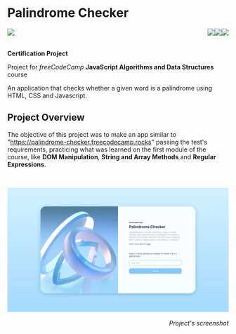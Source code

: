 # Palindrome Checker

<img align="left" src="https://img.shields.io/badge/freecodecamp-27273D?style=for-the-badge&logo=freecodecamp&logoColor=white"><img align="right" src="https://img.shields.io/badge/JavaScript-323330?style=for-the-badge&logo=javascript&logoColor=F7DF1E"><img align="right" src="https://img.shields.io/badge/CSS3-1572B6?style=for-the-badge&logo=css3&logoColor=white"><img align="right" src="https://img.shields.io/badge/HTML5-E34F26?style=for-the-badge&logo=html5&logoColor=white">

<br>
<br>

**Certification Project**

Project for _freeCodeCamp_ **JavaScript Algorithms and Data Structures** course

An application that checks whether a given word is a palindrome using HTML, CSS and Javascript. 

## Project Overview

The objective of this project was to make an app similar to "https://palindrome-checker.freecodecamp.rocks" passing the test's requirements, practicing what was learned on the first module of the course, like **DOM Manipulation**, **String and Array Methods** and **Regular Expressions**.

<br>

![Project's screenshot](screenshots/screenshot.png)
_<p align="right">Project's screenshot</p>_

<br>

<br>

